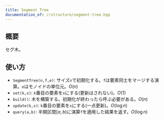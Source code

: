 ```yaml
---
title: Segment Tree
documentation_of: //structure/segment-tree.hpp
---
```


## 概要
セグ木。

## 使い方
* `SegmentTree(n,f,e)`: サイズ`n`で初期化する。`f`は要素同士をマージする演算。`e`はモノイドの単位元。$O(n)$
* `set(k,x)`: `k`番目の要素を`x`にする(更新はされない)。$O(1)$
* `build()`: 木を構築する。初期化が終わったら呼ぶ必要がある。$O(n)$
* `update(k,x)`: `k`番目の要素を`x`にする(一点更新)。$O(\log n)$
* `query(a,b)`: 半開区間$[a,b)$に演算`f`を適用した結果を返す。$O(\log n)$

